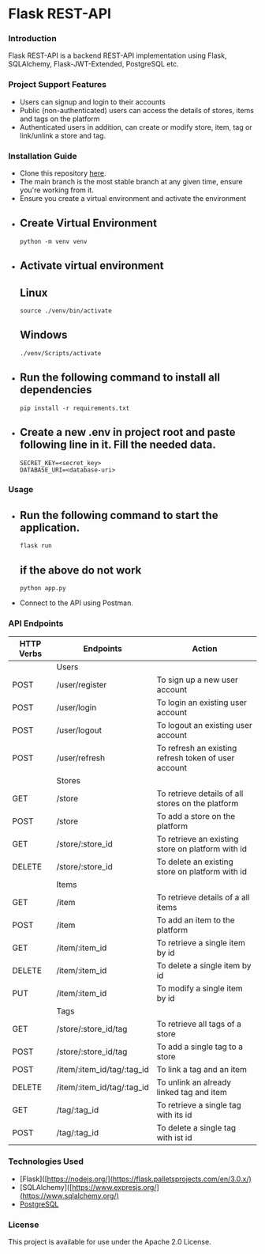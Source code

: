 # Flask REST-API
### Introduction
Flask REST-API is a backend REST-API implementation using Flask, SQLAlchemy, Flask-JWT-Extended, PostgreSQL etc.
### Project Support Features
* Users can signup and login to their accounts
* Public (non-authenticated) users can access the details of stores, items and tags on the platform
* Authenticated users in addition, can create or modify store, item, tag or link/unlink a store and tag.
### Installation Guide
* Clone this repository [here](https://github.com/karti358/flask-rest-api.git).
* The main branch is the most stable branch at any given time, ensure you're working from it.
* Ensure you create a virtual environment and activate the environment
* ## Create Virtual Environment
      python -m venv venv
* ## Activate virtual environment
  ## Linux
      source ./venv/bin/activate
  ## Windows
      ./venv/Scripts/activate
* ## Run the following command to install all dependencies
      pip install -r requirements.txt
* ## Create a new .env in project root and paste following line in it. Fill the needed data.
      SECRET_KEY=<secret_key>
      DATABASE_URI=<database-uri>
### Usage
* ## Run the following command to start the application.
      flask run
  ## if the above do not work
      python app.py
* Connect to the API using Postman.
### API Endpoints
| HTTP Verbs | Endpoints | Action |
| --- | --- | --- |
| | Users | |
| POST | /user/register | To sign up a new user account |
| POST | /user/login | To login an existing user account |
| POST | /user/logout | To logout an existing user account |
| POST | /user/refresh | To refresh an existing refresh token of user account |
| | Stores | |
| GET | /store | To retrieve details of all stores on the platform |
| POST | /store | To add a store on the platform |
| GET | /store/:store_id | To retrieve an existing store on platform with id |
| DELETE | /store/:store_id | To delete an existing store on platform with id |
| | Items | |
| GET | /item | To retrieve details of a all items |
| POST | /item | To add an item to the platform |
| GET | /item/:item_id | To retrieve a single item by id |
| DELETE | /item/:item_id | To delete a single item by id |
| PUT | /item/:item_id | To modify a single item by id |
| | Tags | |
| GET | /store/:store_id/tag | To retrieve all tags of a store |
| POST | /store/:store_id/tag | To add a single tag to a store |
| POST | /item/:item_id/tag/:tag_id | To link a tag and an item |
| DELETE | /item/:item_id/tag/:tag_id | To unlink an already linked tag and item |
| GET | /tag/:tag_id | To retrieve a single tag with its id |
| POST | /tag/:tag_id | To delete a single tag with ist id |
### Technologies Used
* [Flask]([https://nodejs.org/](https://flask.palletsprojects.com/en/3.0.x/)
* [SQLAlchemy]([https://www.expresjs.org/](https://www.sqlalchemy.org/)
* [PostgreSQL](https://www.postgresql.org/)
### License
This project is available for use under the Apache 2.0 License.
